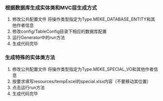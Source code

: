 ### 根据数据库生成实体类和MVC层生成方式
1. 修改公共配置文件 将操作类型指定为Type.MEKE_DATABASE_ENTITY和其他作者信息
2. 修改config/TableConfig目录下相应的数据库配置
3. 运行Generator中的run方法
4. 生成代码完毕

### 生成特殊的实体类方法
1. 修改公共配置文件 将操作类型指定为Type.MEKE_SPECIAL_VO和其他作者信息
2. 按要求填写resources/tempExcel的special.xlsx内容（不要移动其位置）
3. 点击运行run方法
4. 生成代码完毕